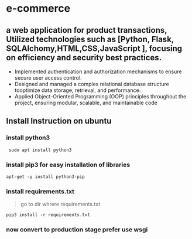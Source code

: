 ﻿# e-commerce
## a web application for product transactions, Utilized technologies such as [Python, Flask, SQLAlchomy,HTML,CSS,JavaScript ], focusing on efficiency and security best practices.

+ Implemented authentication and authorization mechanisms to ensure secure user access control.
+ Designed and managed a complex relational database structure tooptimize data storage, retrieval, and performance.
+ Applied Object-Oriented Programming (OOP) principles throughout the project, ensuring modular, scalable, and maintainable code

## Install Instruction on ubuntu 

### install python3
```
 sudo apt install python3
```
### install pip3 for easy installation of libraries
```
apt-get -y install python3-pip
```
### install requirements.txt 
> go to dir whrere requirements.txt 
```
pip3 install -r requirements.txt
```

### now convert to production stage prefer use wsgi

